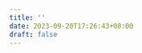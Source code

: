 ```yaml
---
title: ''
date: 2023-09-20T17:26:43+08:00
draft: false
---
```


<!-- {{< list title="设计素材" limit=5 where="Type" value="design-material" >}} -->



